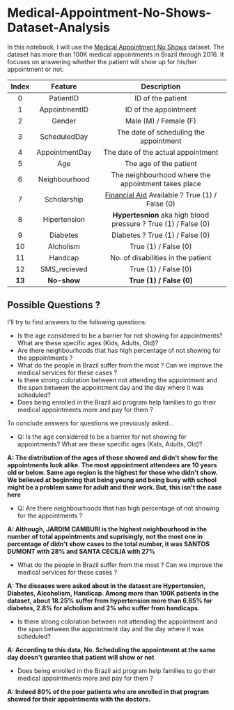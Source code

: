 # Medical-Appointment-No-Shows-Dataset-Analysis

In this notebook, I will use the [Medical Appointment No Shows](https://www.kaggle.com/joniarroba/noshowappointments) dataset. The dataset has more than 100K medical appointments in Brazil through 2016. It focuses on answering whether the patient will show up for his/her appointment or not.

|  Index |     Feature    |                                             Description                                            |
|:-:|:-:|:-:|
|    0   |    PatientID   |                                          ID of the patient                                         |
|    1   |  AppointmentID |                                        ID of the appointment                                       |
|    2   |     Gender     |                                        Male (M) / Female (F)                                       |
|    3   |  ScheduledDay  |                               The date of scheduling the appointment                               |
|    4   | AppointmentDay |                                 The date of the actual appointment                                 |
|    5   |       Age      |                                       The age of the patient                                       |
|    6   |  Neighbourhood |                         The neighbourhood where the appointment takes place                        |
|    7   |   Scholarship  | [Financial Aid](https://en.wikipedia.org/wiki/Bolsa_Fam%C3%ADlia) Available ? True (1) / False (0) |
|    8   |  Hipertension  |                   **Hypertesnion** aka high blood pressure ? True (1) / False (0)                  |
|    9   |    Diabetes    |                                   Diabetes ? True (1) / False (0)                                  |
|   10   |    Alcholism   |                                        True (1) / False (0)                                        |
|   11   |     Handcap    |                                 No. of disabilities in the patient                             |
|   12   |  SMS_recieved  |                                        True (1) / False (0)                                        |
| **13** |   **No-show**  |                                      **True (1) / False (0)**                                      |

## Possible Questions ?

I'll try to find answers to the following questions:
* Is the age considered to be a barrier for not showing for appointments? What are these specific ages (Kids, Adults, Old)?
* Are there neighbourhoods that has high percentage of not showing for the appointments ?
* What do the people in Brazil suffer from the most ? Can we improve the medical services for these cases ?
* Is there strong coloration between not attending the appointment and the span between the appointment day and the day where it was scheduled?
* Does being enrolled in the Brazil aid program help families to go their medical appointments more and pay for them ?



To conclude answers for questions we previously asked...
* Q:  Is the age considered to be a barrier for not showing for appointments? What are these specific ages (Kids, Adults, Old)?

**A: The distribution of the ages of those showed and didn't show for the appointments look alike. The most appointment attendees are 10 years old or below. Same age region is the highest for those who didn't show. We believed at beginning that being young and being busy with school might be a problem same for adult and their work. But, this isn't the case here**


* Q: Are there neighbourhoods that has high percentage of not showing for the appointments ?

**A: Although, JARDIM CAMBURI is the highest neighbourhood in the number of total appointments and suprisingly, not the most one in percentage of didn't show cases to the total number, it was SANTOS DUMONT with 28% and SANTA CECILIA with 27%**


* What do the people in Brazil suffer from the most ? Can we improve the medical services for these cases ?

**A: The diseases were asked about in the dataset are Hypertension, Diabetes, Alcoholism, Handicap. Among more than 100K patients in the dataset, about 18.25% suffer from hypertension more than 6.65% for diabetes, 2.8% for alcholism and 2% who suffer from handicaps.**


* Is there strong coloration between not attending the appointment and the span between the appointment day and the day where it was scheduled?

**A: According to this data, No. Scheduling the appointment at the same day doesn't gurantee that patient will show or not**

* Does being enrolled in the Brazil aid program help families to go their medical appointments more and pay for them ?

**A: Indeed 80% of the poor patients who are enrolled in that program showed for their appointments with the doctors.**
